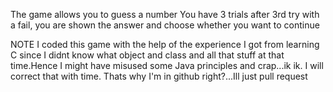 The game allows you to guess a number
You have 3 trials
after 3rd try with a fail, you are shown the answer and choose whether you want to continue

NOTE
I coded this game with the help of the experience I got from learning C since I didnt know what object and class and all that stuff at that time.Hence I might have misused some Java principles and crap...ik ik.
I will correct that with time. Thats why I'm in github right?...Ill just pull request 